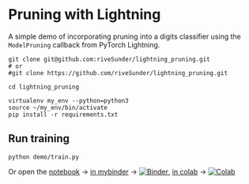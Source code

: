 # Pruning with Lightning

A simple demo of incorporating pruning into a digits classifier using the `ModelPruning` callback from PyTorch Lightning.

```
git clone git@github.com:riveSunder/lightning_pruning.git
# or
#git clone https://github.com/riveSunder/lightning_pruning.git

cd lightning_pruning
  
virtualenv my_env --python=python3
source ~/my_env/bin/activate
pip install -r requirements.txt
```

## Run training

```
python demo/train.py
```

Or open the [notebook](notebooks/pruning_demo.ipynb) -> [in mybinder](https://mybinder.org/v2/gh/rivesunder/lightning_pruning/master?labpath=notebooks%2Fpruning_demo.ipynb) -> [![Binder](https://mybinder.org/badge_logo.svg)](https://mybinder.org/v2/gh/rivesunder/lightning_pruning/master?labpath=notebooks%2Fpruning_demo.ipynb), [in colab](https://colab.research.google.com/github/rivesunder/lightning_pruning/blob/master/notebooks/pruning_demo.ipynb) -> [![Colab](https://colab.research.google.com/assets/colab-badge.svg)](https://colab.research.google.com/github/rivesunder/lightning_pruning/blob/master/notebooks/pruning_demo.ipynb) 
